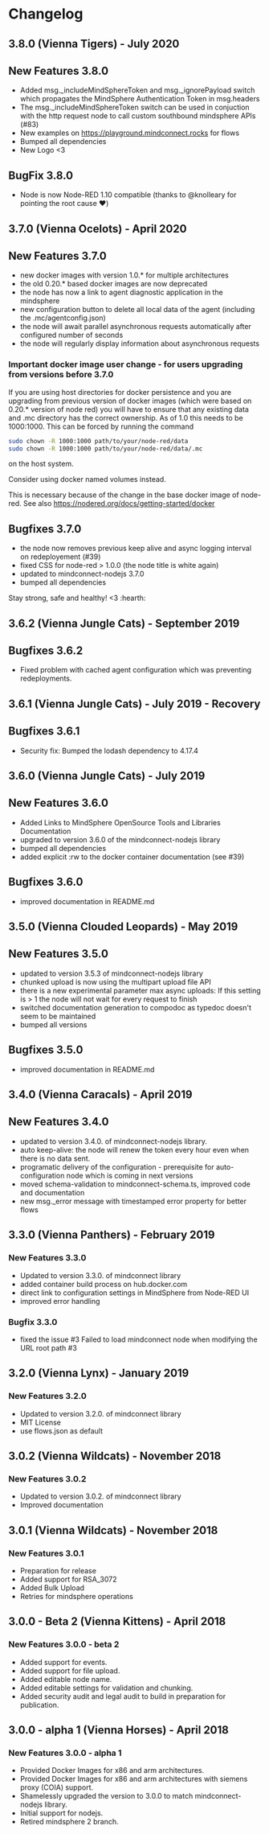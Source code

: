 # Changelog

## 3.8.0 (Vienna Tigers) - July 2020

## New Features 3.8.0

- Added msg._includeMindSphereToken and msg._ignorePayload switch which propagates the MindSphere Authentication Token in msg.headers
- The msg._includeMindSphereToken switch can be used in conjuction with the http request node to call custom southbound mindsphere APIs (#83)
- New examples on <https://playground.mindconnect.rocks> for flows
- Bumped all dependencies
- New Logo <3

## BugFix 3.8.0

- Node is now Node-RED 1.10 compatible (thanks to @knolleary for pointing the root cause :heart:)

## 3.7.0 (Vienna Ocelots) - April 2020

## New Features 3.7.0

- new docker images with version 1.0.* for multiple architectures
- the old 0.20.* based docker images are now deprecated
- the node has now a link to agent diagnostic application in the mindsphere
- new configuration button to delete all local data of the agent (including the .mc/agentconfig.json)
- the node will await parallel asynchronous requests automatically after configured number of seconds
- the node will regularly display information about asynchronous requests

### Important docker image user change - for users upgrading from versions before 3.7.0

If you are using host directories for docker persistence and you are upgrading from previous version of docker images (which were based on 0.20.* version of node red) you will have to ensure that any existing data and .mc directory has the correct ownership.
As of 1.0 this needs to be 1000:1000. This can be forced by running the command

```bash
sudo chown -R 1000:1000 path/to/your/node-red/data
sudo chown -R 1000:1000 path/to/your/node-red/data/.mc
```

on the host system.

Consider using docker named volumes instead.

This is necessary because of the change in the base docker image of node-red. See also <https://nodered.org/docs/getting-started/docker>

## Bugfixes 3.7.0

- the node now removes previous keep alive and async logging interval on redeployement (#39)
- fixed CSS for node-red > 1.0.0 (the node title is white again)
- updated to mindconnect-nodejs 3.7.0
- bumped all dependencies

Stay strong, safe and healthy! <3 :hearth:

## 3.6.2 (Vienna Jungle Cats) - September 2019

## Bugfixes 3.6.2

- Fixed problem with cached agent configuration which was preventing redeployments.

## 3.6.1 (Vienna Jungle Cats) - July 2019 - Recovery

## Bugfixes 3.6.1

- Security fix: Bumped the lodash dependency to 4.17.4

## 3.6.0 (Vienna Jungle Cats) - July 2019

## New Features 3.6.0

- Added Links to MindSphere OpenSource Tools and Libraries Documentation
- upgraded to version 3.6.0 of the mindconnect-nodejs library
- bumped all dependencies
- added explicit :rw to the docker container documentation (see #39)

## Bugfixes 3.6.0

- improved documentation in README.md

## 3.5.0 (Vienna Clouded Leopards) - May 2019

## New Features 3.5.0

- updated to version 3.5.3 of mindconnect-nodejs library
- chunked upload is now using the multipart upload file API
- there is a new experimental parameter max async uploads: If this setting is > 1 the node will not wait for every request to finish
- switched documentation generation to compodoc as typedoc doesn't seem to be maintained
- bumped all versions

## Bugfixes 3.5.0

- improved documentation in README.md

## 3.4.0 (Vienna Caracals) - April 2019

## New Features 3.4.0

- updated to version 3.4.0. of mindconnect-nodejs library.
- auto keep-alive: the node will renew the token every hour even when there is no data sent.
- programatic delivery of the configuration - prerequisite for auto-configuration node which is coming in next versions
- moved schema-validation to mindconnect-schema.ts, improved code and documentation
- new msg._error message with timestamped error property for better flows

## 3.3.0 (Vienna Panthers) - February 2019

### New Features 3.3.0

- Updated to version 3.3.0. of mindconnect library
- added container build process on hub.docker.com
- direct link to configuration settings in MindSphere from Node-RED UI
- improved error handling

### Bugfix 3.3.0

- fixed the issue #3 Failed to load mindconnect node when modifying the URL root path #3

## 3.2.0 (Vienna Lynx) - January 2019

### New Features 3.2.0

- Updated to version 3.2.0. of mindconnect library
- MIT License
- use flows.json as default

## 3.0.2 (Vienna Wildcats) - November 2018

### New Features 3.0.2

- Updated to version 3.0.2. of mindconnect library
- Improved documentation

## 3.0.1 (Vienna Wildcats) - November 2018

### New Features 3.0.1

- Preparation for release
- Added support for RSA_3072
- Added Bulk Upload
- Retries for mindsphere operations

## 3.0.0 - Beta 2 (Vienna Kittens) - April 2018

### New Features 3.0.0 - beta 2

- Added support for events.
- Added support for file upload.
- Added editable node name.
- Added editable settings for validation and chunking.
- Added security audit and legal audit to build in preparation for publication.

## 3.0.0 - alpha 1 (Vienna Horses) - April 2018

### New Features 3.0.0 - alpha 1

- Provided Docker Images for x86 and arm architectures.
- Provided Docker Images for x86 and arm architectures with siemens proxy (COIA) support.
- Shamelessly upgraded the version to 3.0.0 to match mindconnect-nodejs library.
- Initial support for nodejs.
- Retired mindsphere 2 branch.
